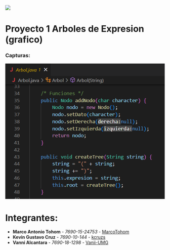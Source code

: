 
![](https://infoeduca.org/wp-content/uploads/2022/07/mgalvez-removebg-preview.png)

# Proyecto 1 Arboles de Expresion (grafico) 



### Capturas:
![Esta es una imagen de ejemplo](https://raw.githubusercontent.com/MarcoTohom/graphic-tree/b4525892baf36d5f73aa1c1553998fb3660257a1/img/Clase%20Arbol%201.1.png)










# Integrantes:
- **Marco Antonio Tohom** - _7690-15-24753_ - [MarcoTohom](https://github.com/MarcoTohom)
- **Kevin Gustavo Cruz** - _7690-10-144_ - [kcruzs](https://github.com/kcruzs)
- **Vanni Alcantara** - _7690-18-1298_ - [Vanii-UMG](https://github.com/Vanii-UMG)